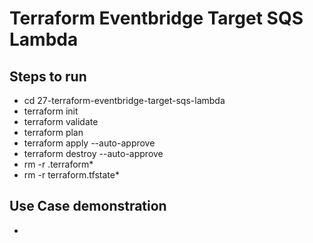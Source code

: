 # Terraform Eventbridge Target SQS Lambda

## Steps to run
  - cd 27-terraform-eventbridge-target-sqs-lambda
  - terraform init
  - terraform validate
  - terraform plan
  - terraform apply --auto-approve
  - terraform destroy --auto-approve
  - rm -r .terraform*
  - rm -r terraform.tfstate*
   

## Use Case demonstration
  - 
  
  
